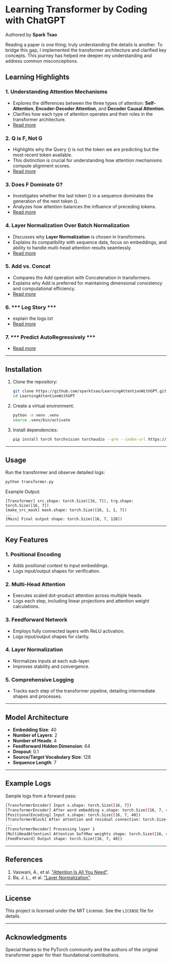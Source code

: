 # Learning Transformer by Coding with ChatGPT

Authored by **Spark Tsao**



Reading a paper is one thing; truly understanding the details is another. To bridge this gap, I implemented the transformer architecture and clarified key concepts. This journey has helped me deepen my understanding and address common misconceptions.

## Learning Highlights

### 1. **Understanding Attention Mechanisms**

- Explores the differences between the three types of attention: **Self-Attention**, **Encoder-Decoder Attention**, and **Decoder Causal Attention**.
- Clarifies how each type of attention operates and their roles in the transformer architecture.
- [Read more](CH1_Attention.md)

### 2. **Q is F, Not G**

- Highlights why the Query () is not the token we are predicting but the most recent token available.
- This distinction is crucial for understanding how attention mechanisms compute alignment scores.
- [Read more](CH2_QisFNotG.md)

### 3. **Does F Dominate G?**

- Investigates whether the last token () in a sequence dominates the generation of the next token ().
- Analyzes how attention balances the influence of preceding tokens.
- [Read more](CH3_DoesFDominateG.md)

### 4. **Layer Normalization Over Batch Normalization**

- Discusses why **Layer Normalization** is chosen in transformers.
- Explains its compatibility with sequence data, focus on embeddings, and ability to handle multi-head attention results seamlessly.
- [Read more](CH4_LayerNormDiscussion.md)

### 5. **Add vs. Concat**

- Compares the Add operation with Concatenation in transformers.
- Explains why Add is preferred for maintaining dimensional consistency and computational efficiency.
- [Read more](CH5_AddandConcat.md)


### 6. *** Log Story ***

- explain the logs.txt
- [Read more](CH6_log_story.md)


### 7. *** Predict AutoRegressively ***

- [Read more](CH7_Prediction.md)

---

## Installation

1. Clone the repository:

   ```bash
   git clone https://github.com/sparktsao/LearningAttentionWithGPT.git
   cd LearningAttentionWithGPT
   ```

2. Create a virtual environment:

   ```bash
   python -m venv .venv
   source .venv/bin/activate
   ```

3. Install dependencies:

   ```bash
   pip install torch torchvision torchaudio --pre --index-url https://download.pytorch.org/whl/nightly/cpu
   ```

---

## Usage

Run the transformer and observe detailed logs:

```bash
python transformer.py
```

Example Output:

```
[Transformer] src.shape: torch.Size([16, 7]), trg.shape: torch.Size([16, 7])
[make_src_mask] mask.shape: torch.Size([16, 1, 1, 7])
...
[Main] Final output shape: torch.Size([16, 7, 128])
```

---

## Key Features

### 1. **Positional Encoding**

- Adds positional context to input embeddings.
- Logs input/output shapes for verification.

### 2. **Multi-Head Attention**

- Executes scaled dot-product attention across multiple heads.
- Logs each step, including linear projections and attention weight calculations.

### 3. **Feedforward Network**

- Employs fully connected layers with ReLU activation.
- Logs input/output shapes for clarity.

### 4. **Layer Normalization**

- Normalizes inputs at each sub-layer.
- Improves stability and convergence.

### 5. **Comprehensive Logging**

- Tracks each step of the transformer pipeline, detailing intermediate shapes and processes.

---

## Model Architecture

- **Embedding Size**: 40
- **Number of Layers**: 2
- **Number of Heads**: 4
- **Feedforward Hidden Dimension**: 64
- **Dropout**: 0.1
- **Source/Target Vocabulary Size**: 128
- **Sequence Length**: 7

---

## Example Logs

Sample logs from a forward pass:

```bash
[TransformerEncoder] Input x.shape: torch.Size([16, 7])
[TransformerEncoder] After word embedding x.shape: torch.Size([16, 7, 40])
[PositionalEncoding] Input x.shape: torch.Size([16, 7, 40])
[TransformerBlock] After attention and residual connection: torch.Size([16, 7, 40])
...
[TransformerDecoder] Processing layer 1
[MultiHeadAttention] Attention SoftMax weights shape: torch.Size([16, 4, 7, 7])
[FeedForward] Output shape: torch.Size([16, 7, 40])
```

---

## References

1. Vaswani, A., et al. ["Attention Is All You Need"](https://arxiv.org/abs/1706.03762).
2. Ba, J. L., et al. ["Layer Normalization"](https://arxiv.org/abs/1607.06450).

---

## License

This project is licensed under the MIT License. See the `LICENSE` file for details.

---

## Acknowledgments

Special thanks to the PyTorch community and the authors of the original transformer paper for their foundational contributions.

